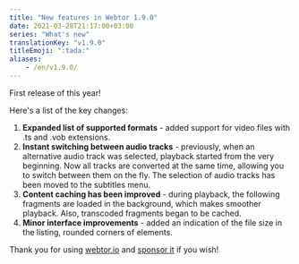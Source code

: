 ```yaml
---
title: "New features in Webtor 1.9.0"
date: 2021-03-28T21:17:00+03:00
series: "What's new"
translationKey: "v1.9.0"
titleEmoji: ":tada:"
aliases:
    - /en/v1.9.0/
---
```

First release of this year!

Here's a list of the key changes:

1. **Expanded list of supported formats** - added support for video files with .ts and .vob extensions.
2. **Instant switching between audio tracks** - previously, when an alternative audio track was selected,
playback started from the very beginning. Now all tracks are converted at the same time, allowing you
to switch between them on the fly. The selection of audio tracks has been moved to the subtitles menu.
3. **Content caching has been improved** - during playback, the following fragments are loaded in the background,
which makes smoother playback. Also, transcoded fragments began to be cached.
4. **Minor interface improvements** - added an indication of the file size in the listing, rounded corners of elements.

Thank you for using [webtor.io](https://webtor.io/en/) and [sponsor it](https://www.patreon.com/bePatron?u=24145874) if you wish!
